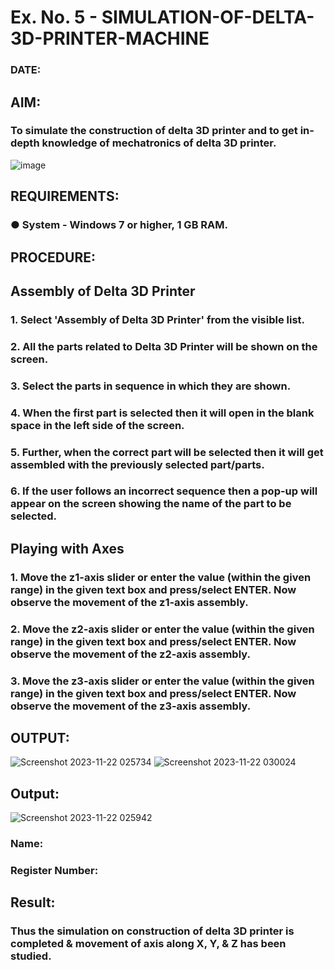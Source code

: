 # Ex. No. 5 - SIMULATION-OF-DELTA-3D-PRINTER-MACHINE

### DATE: 
## AIM:
### To simulate the construction of delta 3D printer and to get in-depth knowledge of mechatronics of delta 3D printer.

![image](https://github.com/Sellakumar1987/Ex.-No.-5---SIMULATION-OF-DELTA-3D-PRINTER-MACHINE/assets/113594316/c784471e-098f-456d-9c1b-e9f0ce56cc9b)

## REQUIREMENTS:
### ●	System - Windows 7 or higher, 1 GB RAM.

## PROCEDURE:

## Assembly of Delta 3D Printer
### 1.	Select 'Assembly of Delta 3D Printer' from the visible list.
### 2.	All the parts related to Delta 3D Printer will be shown on the screen.
### 3.	Select the parts in sequence in which they are shown.
### 4.	When the first part is selected then it will open in the blank space in the left side of the screen.
### 5.	Further, when the correct part will be selected then it will get assembled with the previously selected part/parts.
### 6.	If the user follows an incorrect sequence then a pop-up will appear on the screen showing the name of the part to be selected.

## Playing with Axes
### 1.	Move the z1-axis slider or enter the value (within the given range) in the given text box and press/select ENTER. Now observe the movement of the z1-axis assembly.
### 2.	Move the z2-axis slider or enter the value (within the given range) in the given text box and press/select ENTER. Now observe the movement of the z2-axis assembly.
### 3.	Move the z3-axis slider or enter the value (within the given range) in the given text box and press/select ENTER. Now observe the movement of the z3-axis assembly.

## OUTPUT:
![Screenshot 2023-11-22 025734](https://github.com/23004426/Ex.-No.-5---SIMULATION-OF-DELTA-3D-PRINTER-MACHINE/assets/144979327/d770ad21-3174-4c78-b47a-ffe4fd3efd78)
![Screenshot 2023-11-22 030024](https://github.com/23004426/Ex.-No.-5---SIMULATION-OF-DELTA-3D-PRINTER-MACHINE/assets/144979327/9e117b09-ec4b-42a4-98ba-4473a6109b34)


## Output:
![Screenshot 2023-11-22 025942](https://github.com/23004426/Ex.-No.-5---SIMULATION-OF-DELTA-3D-PRINTER-MACHINE/assets/144979327/ef857bfc-02b3-4608-b51b-f6c4b6e5ce4a)

### Name:
### Register Number:

## Result: 
### Thus the simulation on construction of delta 3D printer is completed & movement of axis along X, Y, & Z has been studied.
